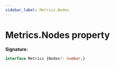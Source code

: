 ```yaml
---
sidebar_label: Metrics.Nodes
---
```

# Metrics.Nodes property

**Signature:**

```typescript
interface Metrics {Nodes?: number;}
```
